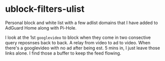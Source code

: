# ublock-filters-ulist
Personal block and white list with a few adlist domains that I have added to AdGuard Home along with Pi-Hole.

I look at the 1st `googlevideo` to block when they come in two consective query reposnses back to back. A relay from video to ad to video.
When there's a googlevideo with no ad after being est. 5 mins in, I just leave those links alone. I find those a buffer to keep the feed flowing.
